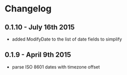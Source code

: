 # Changelog

## 0.1.10 - July 16th 2015

- added ModifyDate to the list of date fields to simplify

## 0.1.9 - April 9th 2015

- parse ISO 8601 dates with timezone offset